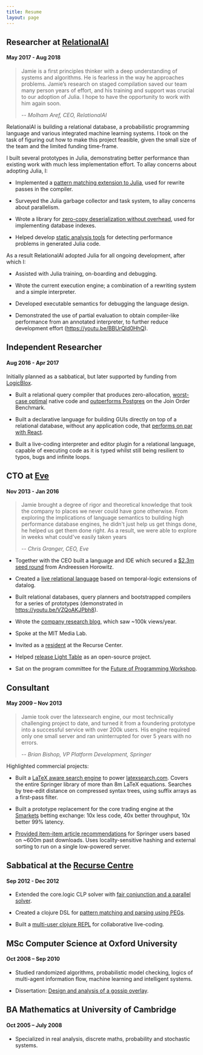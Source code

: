 ```yaml
---
title: Resume
layout: page
---
```


## Researcher at [RelationalAI](http://relational.ai/)

#### May 2017 - Aug 2018

> Jamie is a first principles thinker with a deep understanding of systems and algorithms. He is fearless in the way he approaches problems. Jamie’s research on staged compilation saved our team many person years of effort, and his training and support was crucial to our adoption of Julia. I hope to have the opportunity to work with him again soon.
>
> -- <cite>Molham Aref, CEO, RelationalAI</cite>

RelationalAI is building a relational database, a probabilistic programming language and various integrated machine learning systems. I took on the task of figuring out how to make this project feasible, given the small size of the team and the limited funding time-frame.

I built several prototypes in Julia, demonstrating better performance than existing work with much less implementation effort. To allay concerns about adopting Julia, I:

* Implemented a [pattern matching extension to Julia](https://github.com/RelationalAI-oss/Rematch.jl), used for rewrite passes in the compiler.

* Surveyed the Julia garbage collector and task system, to allay concerns about parallelism.

* Wrote a library for [zero-copy deserialization without overhead](https://github.com/RelationalAI-oss/Blobs.jl), used for implementing database indexes.

* Helped develop [static analysis tools](https://github.com/MikeInnes/Traceur.jl) for detecting performance problems in generated Julia code.

As a result RelationalAI adopted Julia for all ongoing development, after which I:

* Assisted with Julia training, on-boarding and debugging.

* Wrote the current execution engine; a combination of a rewriting system and a simple interpreter.

* Developed executable semantics for debugging the language design.

* Demonstrated the use of partial evaluation to obtain compiler-like performance from an annotated interpreter, to further reduce development effort (<https://youtu.be/BBUrQId0HhQ>).

## Independent Researcher

#### Aug 2016 - Apr 2017

Initially planned as a sabbatical, but later supported by funding from [LogicBlox](https://developer.logicblox.com/).

* Built a relational query compiler that produces zero-allocation, [worst-case optimal](https://arxiv.org/abs/1310.3314) native code and [outperforms Postgres](http://scattered-thoughts.net/blog/2016/10/11/a-practical-relational-query-compiler-in-500-lines/) on the Join Order Benchmark.

* Built a declarative language for building GUIs directly on top of a relational database, without any application code, that [performs on par with React](http://scattered-thoughts.net/blog/2017/07/28/relational-ui/).

* Built a live-coding interpreter and editor plugin for a relational language, capable of executing code as it is typed whilst still being resilient to typos, bugs and infinite loops.

## CTO at [Eve](http://witheve.com/)

#### Nov 2013 - Jan 2016

> Jamie brought a degree of rigor and theoretical knowledge that took the company to places we never could have gone otherwise. From exploring the implications of language semantics to building high performance database engines, he didn't just help us get things done, he helped us get them done right. As a result, we were able to explore in weeks what could've easily taken years
>
> -- <cite>Chris Granger, CEO, Eve</cite>

* Together with the CEO built a language and IDE which secured a [$2.3m seed round](https://techcrunch.com/2014/10/01/eve-raises-2-3m-to-rethink-programming/) from Andreessen Horowitz.

* Created a [live relational language](http://witheve.com/philosophy/) based on temporal-logic extensions of datalog.

* Built relational databases, query planners and bootstrapped compilers for a series of prototypes (demonstrated in <https://youtu.be/VZQoAKJPbh8>).

* Wrote the [company research blog](http://incidentalcomplexity.com/archive/), which saw ~100k views/year.

* Spoke at the MIT Media Lab.

* Invited as a [resident](https://www.recurse.com/blog/68-a-small-step-in-a-new-direction) at the Recurse Center.

* Helped [release Light Table](http://www.chris-granger.com/2014/01/07/light-table-is-open-source/) as an open-source project.

* Sat on the program committee for the [Future of Programming Workshop](http://www.future-programming.org/2015/call.html).

## Consultant

#### May 2009 – Nov 2013

> Jamie took over the latexsearch engine, our most technically challenging project to date, and turned it from a foundering prototype into a successful service with over 200k users. His engine required only one small server and ran uninterrupted for over 5 years with no errors.
>
> -- <cite>Brian Bishop, VP Platform Development, Springer</cite>

Highlighted commercial projects:

* Built a [LaTeX aware search engine](http://scattered-thoughts.net/blog/2010/12/08/optimising-texsearch/) to power [latexsearch.com](http://latexsearch.com). Covers the entire Springer library of more than 8m LaTeX equations. Searches by tree-edit distance on compressed syntax trees, using suffix arrays as a first-pass filter.

* Built a prototype replacement for the core trading engine at the [Smarkets](https://smarkets.com/) betting exchange: 10x less code, 40x better throughput, 10x better 99% latency.

* [Provided item-item article recommendations](https://github.com/jamii/springer-recommendations) for Springer users based on ~600m past downloads. Uses locality-sensitive hashing and external sorting to run on a single low-powered server.

## Sabbatical at the [Recurse Centre](https://www.recurse.com/)

#### Sep 2012 - Dec 2012

* Extended the core.logic CLP solver with [fair conjunction and a parallel solver](http://scattered-thoughts.net/blog/2012/12/19/search-trees-and-core-dot-logic/).

* Created a clojure DSL for [pattern matching and parsing using PEGs](http://scattered-thoughts.net/blog/2012/12/04/strucjure-motivation/).

* Built a [multi-user clojure REPL](https://github.com/jamii/concerto) for collaborative live-coding.

## MSc Computer Science at Oxford University

#### Oct 2008 – Sep 2010

* Studied randomized algorithms, probabilistic model checking, logics of multi-agent information flow, machine learning and intelligent systems.

* Dissertation: [Design and analysis of a gossip overlay](https://github.com/jamii/dissertation/blob/master/writeup/main.pdf).

## BA Mathematics at University of Cambridge

#### Oct 2005 – July 2008

* Specialized in real analysis, discrete maths, probability and stochastic systems.

